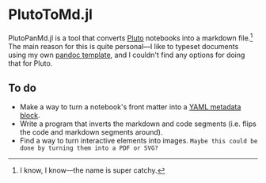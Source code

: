 # PlutoToMd.jl

PlutoPanMd.jl is a tool that converts [Pluto][pluto] notebooks into a markdown
file.[^name] The main reason for this is quite personal—I like to typeset 
documents using my own [pandoc template][quetz], and I couldn't find any options
for doing that for Pluto.


[^name]: I know, I know—the name is super catchy.

[pluto]: https://github.com/fonsp/Pluto.jl

[quetz]: https://github.com/pretentiousUsername/quetzalcoatl


## To do
+ Make a way to turn a notebook's front matter into a
  [YAML metadata block][mdata].
+ Write a program that inverts the markdown and code segments (i.e. flips the
  code and markdown segments around).
+ Find a way to turn interactive elements into images. `Maybe this could be done
  by turning them into a PDF or SVG?`


[mdata]: https://pandoc.org/MANUAL.html#metadata-blocks
